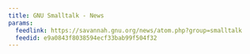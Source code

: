 ```yaml
---
title: GNU Smalltalk - News
params:
  feedlink: https://savannah.gnu.org/news/atom.php?group=smalltalk
  feedid: e9a0843f8038594ecf33bab99f504f32
---
```

